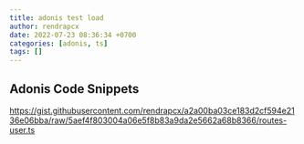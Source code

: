 ```yaml
---
title: adonis test load
author: rendrapcx
date: 2022-07-23 08:36:34 +0700
categories: [adonis, ts]
tags: []
---
```


## Adonis Code Snippets

https://gist.githubusercontent.com/rendrapcx/a2a00ba03ce183d2cf594e2136e06bba/raw/5aef4f803004a06e5f8b83a9da2e5662a68b8366/routes-user.ts

<script src="https://gist.github.com/rendrapcx/a2a00ba03ce183d2cf594e2136e06bba.js/"></script>